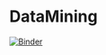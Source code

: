 # DataMining
[![Binder](https://mybinder.org/badge_logo.svg)](https://mybinder.org/v2/gh/mayssamerchaoui/DataMining/HEAD)
